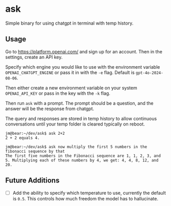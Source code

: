 # ask
Simple binary for using chatgpt in terminal with temp history.

## Usage
Go to https://platform.openai.com/ and sign up for an account. Then in the settings, create an API key.

Specify which engine you would like to use with the environment variable `OPENAI_CHATGPT_ENGINE` or pass it in with the `-e` flag. Default is `gpt-4o-2024-08-06`.

Then either create a new environment variable on your system `OPENAI_API_KEY` or pass in the key with the `-k` flag.

Then run `ask` with a prompt. The prompt should be a question, and the answer will be the response from chatgpt.

The query and responses are stored in temp history to allow continuous conversations until your temp folder is cleared typically on reboot.

```
jm@bear:~/dev/ask$ ask 2+2
2 + 2 equals 4.

jm@bear:~/dev/ask$ ask now multiply the first 5 numbers in the fibonacci sequence by that
The first five numbers in the Fibonacci sequence are 1, 1, 2, 3, and 5. Multiplying each of these numbers by 4, we get: 4, 4, 8, 12, and 20.
```

## Future Additions
- [ ] Add the ability to specify which temperature to use, currently the default is `0.5`. This controls how much freedom the model has to hallucinate.
